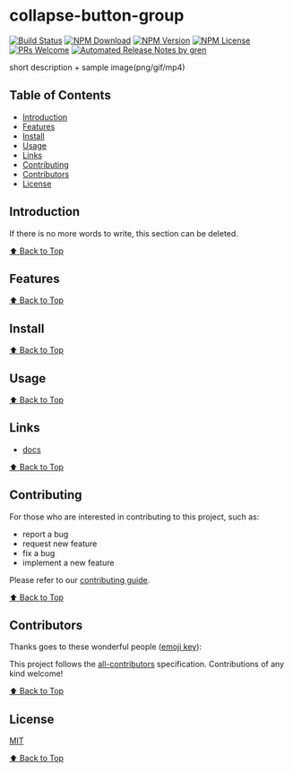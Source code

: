 # collapse-button-group

[![Build Status](https://badgen.net/travis/hanxx/collapse-button-group/master)](https://travis-ci.com/hanxx/collapse-button-group)
[![NPM Download](https://badgen.net/npm/dm/@hanxx/collapse-button-group)](https://www.npmjs.com/package/@hanxx/collapse-button-group)
[![NPM Version](https://badge.fury.io/js/%40hanxx%2Fcollapse-button-group.svg)](https://www.npmjs.com/package/@hanxx/collapse-button-group)
[![NPM License](https://badgen.net/npm/license/@hanxx/collapse-button-group)](https://github.com/hanxx/collapse-button-group/blob/master/LICENSE)
[![PRs Welcome](https://img.shields.io/badge/PRs-welcome-brightgreen.svg)](https://github.com/hanxx/collapse-button-group/pulls)
[![Automated Release Notes by gren](https://img.shields.io/badge/%F0%9F%A4%96-release%20notes-00B2EE.svg)](https://github-tools.github.io/github-release-notes/)

short description + sample image(png/gif/mp4)

## Table of Contents

- [Introduction](#introduction)
- [Features](#features)
- [Install](#install)
- [Usage](#usage)
- [Links](#links)
- [Contributing](#contributing)
- [Contributors](#contributors)
- [License](#license)

## Introduction

If there is no more words to write, this section can be deleted.

[⬆ Back to Top](#table-of-contents)

## Features

[⬆ Back to Top](#table-of-contents)

## Install

[⬆ Back to Top](#table-of-contents)

## Usage

[⬆ Back to Top](#table-of-contents)

## Links

- [docs](https://hanxx.github.io/collapse-button-group/)

[⬆ Back to Top](#table-of-contents)

## Contributing

For those who are interested in contributing to this project, such as:

- report a bug
- request new feature
- fix a bug
- implement a new feature

Please refer to our [contributing guide](https://github.com/FEMessage/.github/blob/master/CONTRIBUTING.md).

[⬆ Back to Top](#table-of-contents)

## Contributors

Thanks goes to these wonderful people ([emoji key](https://allcontributors.org/docs/en/emoji-key)):

<!-- ALL-CONTRIBUTORS-LIST:START - Do not remove or modify this section -->
<!-- prettier-ignore -->
<!-- ALL-CONTRIBUTORS-LIST:END -->

This project follows the [all-contributors](https://github.com/all-contributors/all-contributors) specification. Contributions of any kind welcome!

[⬆ Back to Top](#table-of-contents)

## License

[MIT](./LICENSE)

[⬆ Back to Top](#table-of-contents)

